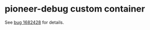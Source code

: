 # pioneer-debug custom container

See [bug 1682428](https://bugzilla.mozilla.org/show_bug.cgi?id=1682428) for
details.
